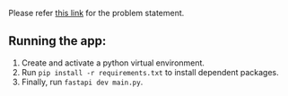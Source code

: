 Please refer [this link](https://docs.google.com/document/d/1wZ_I4L8QbDXHS5y4Sr4txrUruW1cdmz_RE4ScH-_mSg/edit?usp=sharing) for the problem statement.

## Running the app:
1. Create and activate a python virtual environment.
2. Run `pip install -r requirements.txt` to install dependent packages.
3. Finally, run `fastapi dev main.py`.
